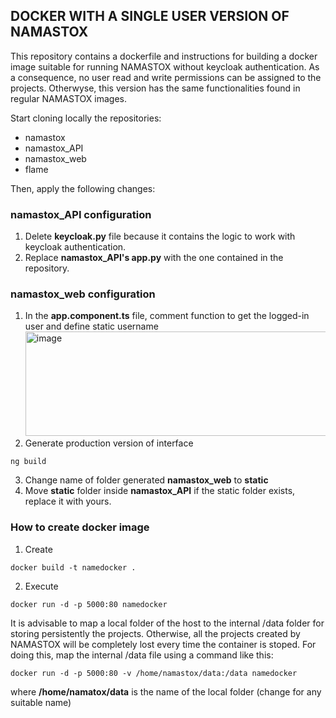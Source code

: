 ## DOCKER WITH A SINGLE USER VERSION OF NAMASTOX

This repository contains a dockerfile and instructions for building a docker image suitable for running NAMASTOX without keycloak authentication. As a consequence, no user read and write permissions can be assigned to the projects. Otherwyse, this version has the same functionalities found in regular NAMASTOX images.

Start cloning locally the repositories:
- namastox
- namastox_API
- namastox_web
- flame

Then, apply the following changes:

### namastox_API configuration
1. Delete **keycloak.py** file because it contains the logic to work with keycloak authentication.
2. Replace **namastox_API's app.py** with the one contained in the repository.
   
### namastox_web configuration
1. In the  **app.component.ts** file, comment function to get the logged-in user  and define static username
<img width="513" height="167"  alt="image" src="https://github.com/user-attachments/assets/77b60b37-e3d3-48be-a895-9b16cf178417" /> <br>
2. Generate production version of interface
```
ng build
```
3. Change name of folder generated **namastox_web** to **static**
4. Move **static** folder inside  **namastox_API** if the static folder exists, replace it with yours.


### How to create docker image

1. Create
```
docker build -t namedocker .
```
2. Execute
```
docker run -d -p 5000:80 namedocker 
```

It is advisable to map a local folder of the host to the internal /data folder for storing persistently the projects. Otherwise, all the projects created by NAMASTOX will be completely lost every time the container is stoped. For doing this, map the internal /data file using a command like this:
```
docker run -d -p 5000:80 -v /home/namastox/data:/data namedocker
```
where **/home/namatox/data** is the name of the local folder (change for any suitable name)
